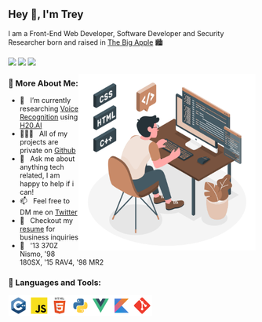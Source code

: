 ## Hey 👋, I'm Trey

I am a Front-End Web Developer, Software Developer and Security Researcher born and raised in [The Big Apple](https://www.google.com/search?q=the+big+apple) 🏙️
<br/> <br>
![](https://komarev.com/ghpvc/?username=curv3ball&label=profile+views&color=blue&style=for-the-badge) 
![](https://img.shields.io/twitter/follow/2aminsanity?color=blue&label=TWITTER&style=for-the-badge) 
![](https://img.shields.io/github/issues/curv3ball/curv3ball?color=blue&label=active+issues&style=for-the-badge)
<br/>

<img align="right" alt="GIF" src="https://raw.githubusercontent.com/curv3ball/curv3ball/main/tech.gif" width="360px"/>
  
### 🧐 More About Me:

- 🌱 &nbsp; I’m currently researching [Voice Recognition](https://en.wikipedia.org/wiki/Speech_recognition) using [H20.AI](https://h2o.ai)
- 👨🏻‍💻 &nbsp; All of my projects are private on [Github](https://i.imgur.com/wkfwmUR.png)
- 💬 &nbsp; Ask me about anything tech related, I am happy to help if i can!
- 📫 &nbsp; Feel free to DM me on [Twitter](https://www.twitter.com/2aminsanity/)
- 📝 &nbsp; Checkout my [resume](https://docs.google.com/document/d/1tBEuXYqZ6qx62CUE2KmDlySBo3P8L0oyFMk2DOdoIFY/edit?usp=sharing) for business inquiries
- 🚗 &nbsp; '13 370Z Nismo, '98 180SX, '15 RAV4, '98 MR2


### 🔨 Languages and Tools:
<a href="https://www.cplusplus.com/" target="_blank"> <img align="left" src="https://github.com/curv3ball/curv3ball/blob/main/c%2B%2B/c%2B%2B.svg" alt="c++" height="42px"/> </a> 
<a href="https://www.javascript.com/" target="_blank"> <img align="left" src="https://github.com/curv3ball/curv3ball/blob/main/javascript/javascript.svg" alt="js" height="42px"/> </a> 
<a href="https://html.com/" target="_blank"> <img align="left" src="https://github.com/curv3ball/curv3ball/blob/main/html/html.svg" alt="html" height="42px"/> </a> 
<a href="https://www.python.org/" target="_blank"> <img align="left" src="https://github.com/curv3ball/curv3ball/blob/main/python/python.svg" alt="py" height="42px"/> </a> 
<a href="https://vuejs.org/" target="_blank"> <img align="left" src="https://github.com/curv3ball/curv3ball/blob/main/vue/vue.svg" alt="vue" height="42px"/> </a> 
<a href="https://kotlinlang.org/" target="_blank"> <img align="left" src="https://github.com/curv3ball/curv3ball/blob/main/kotlin/kotlin.svg" alt="kot" height="42px"/> </a> 
<a href="https://git-scm.com/" target="_blank"> <img align="left" src="https://github.com/curv3ball/curv3ball/blob/main/git-scm/git-scm.svg" alt="git" height="42px"/> </a> 

<br>
